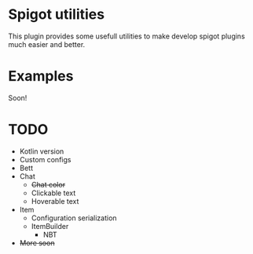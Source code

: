 # Spigot utilities

This plugin provides some usefull utilities to make develop spigot plugins much easier and better.

# Examples
Soon!

# TODO
* Kotlin version
* Custom configs
* Bett
* Chat
  * ~~Chat color~~
  * Clickable text
  * Hoverable text
* Item
  * Configuration serialization
  * ItemBuilder
    *  NBT
* ~~More soon~~
